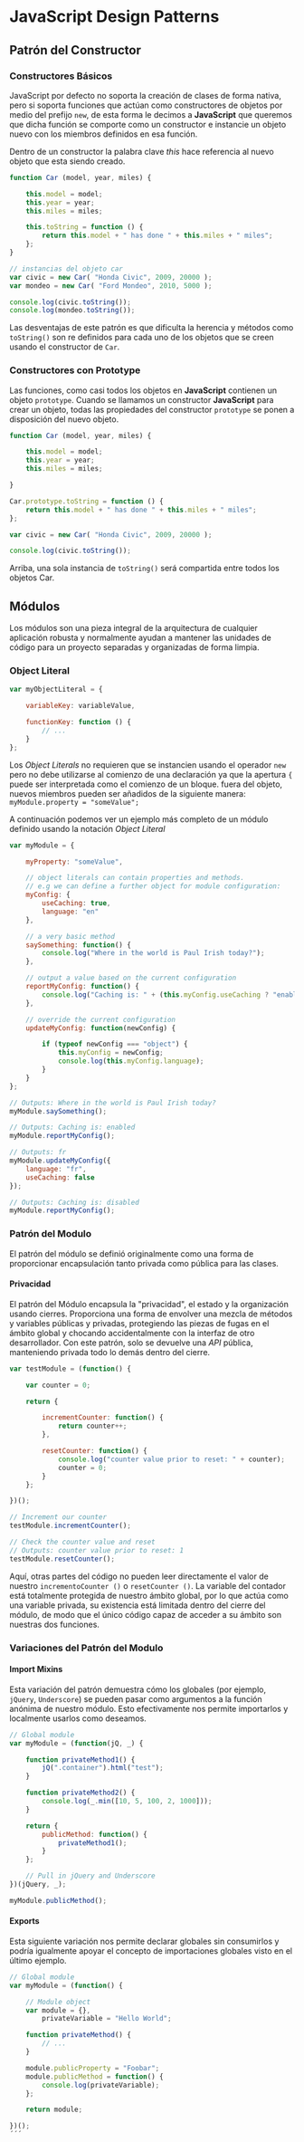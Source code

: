 # JavaScript Design Patterns

## Patrón del Constructor

### Constructores Básicos

JavaScript por defecto no soporta la creación de clases de forma nativa, pero
si soporta funciones que actúan como constructores de objetos por medio del
prefijo `new`, de esta forma le decimos a **JavaScript** que queremos que dicha
función se comporte como un constructor e instancie un objeto nuevo con los
miembros definidos en esa función.

Dentro de un constructor la palabra clave _this_ hace referencia al nuevo
objeto que esta siendo creado.

```js
function Car (model, year, miles) {

    this.model = model;
    this.year = year;
    this.miles = miles;

    this.toString = function () {
        return this.model + " has done " + this.miles + " miles";
    };
}

// instancias del objeto car
var civic = new Car( "Honda Civic", 2009, 20000 );
var mondeo = new Car( "Ford Mondeo", 2010, 5000 );

console.log(civic.toString());
console.log(mondeo.toString());
```

Las desventajas de este patrón es que dificulta la herencia y métodos como
`toString()` son re definidos para cada uno de los objetos que se creen usando
el constructor de `Car`.

### Constructores con Prototype

Las funciones, como casi todos los objetos en **JavaScript** contienen un objeto
`prototype`. Cuando se llamamos un constructor **JavaScript** para crear un
objeto, todas las propiedades del constructor `prototype` se ponen a disposición
del nuevo objeto.

```js
function Car (model, year, miles) {

    this.model = model;
    this.year = year;
    this.miles = miles;

}

Car.prototype.toString = function () {
    return this.model + " has done " + this.miles + " miles";
};

var civic = new Car( "Honda Civic", 2009, 20000 );

console.log(civic.toString());
```

Arriba, una sola instancia de `toString()` será compartida entre todos los
objetos Car.


## Módulos

Los módulos son una pieza integral de la arquitectura de cualquier aplicación
robusta y normalmente ayudan a mantener las unidades de código para un proyecto
separadas y organizadas de forma limpia.

### Object Literal

```js
var myObjectLiteral = {

    variableKey: variableValue,

    functionKey: function () {
        // ...
    }
};
```

Los _Object Literals_ no requieren que se instancien usando el operador `new`
pero no debe utilizarse al comienzo de una declaración ya que la apertura `{`
puede ser interpretada como el comienzo de un bloque. fuera del objeto, nuevos
miembros pueden ser añadidos de la siguiente manera:
`myModule.property = "someValue";`

A continuación podemos ver un ejemplo más completo de un módulo definido usando
la notación _Object Literal_

```js
var myModule = {

    myProperty: "someValue",

    // object literals can contain properties and methods.
    // e.g we can define a further object for module configuration:
    myConfig: {
        useCaching: true,
        language: "en"
    },

    // a very basic method
    saySomething: function() {
        console.log("Where in the world is Paul Irish today?");
    },

    // output a value based on the current configuration
    reportMyConfig: function() {
        console.log("Caching is: " + (this.myConfig.useCaching ? "enabled" : "disabled"));
    },

    // override the current configuration
    updateMyConfig: function(newConfig) {

        if (typeof newConfig === "object") {
            this.myConfig = newConfig;
            console.log(this.myConfig.language);
        }
    }
};

// Outputs: Where in the world is Paul Irish today?
myModule.saySomething();

// Outputs: Caching is: enabled
myModule.reportMyConfig();

// Outputs: fr
myModule.updateMyConfig({
    language: "fr",
    useCaching: false
});

// Outputs: Caching is: disabled
myModule.reportMyConfig();
```

### Patrón del Modulo

El patrón del módulo se definió originalmente como una forma de proporcionar
encapsulación tanto privada como pública para las clases.

#### Privacidad

El patrón del Módulo encapsula la "privacidad", el estado y la organización
usando cierres. Proporciona una forma de envolver una mezcla de métodos y
variables públicas y privadas, protegiendo las piezas de fugas en el ámbito
global y chocando accidentalmente con la interfaz de otro desarrollador. Con
este patrón, solo se devuelve una _API_ pública, manteniendo privada todo lo demás
dentro del cierre.

```js
var testModule = (function() {

    var counter = 0;

    return {

        incrementCounter: function() {
            return counter++;
        },

        resetCounter: function() {
            console.log("counter value prior to reset: " + counter);
            counter = 0;
        }
    };

})();

// Increment our counter
testModule.incrementCounter();

// Check the counter value and reset
// Outputs: counter value prior to reset: 1
testModule.resetCounter();
```
Aquí, otras partes del código no pueden leer directamente el valor de nuestro
`incrementoCounter ()` o `resetCounter ()`. La variable del contador está
totalmente protegida de nuestro ámbito global, por lo que actúa como una
variable privada, su existencia está limitada dentro del cierre del módulo, de
modo que el único código capaz de acceder a su ámbito son nuestras dos funciones.

### Variaciones del Patrón del Modulo

#### Import Mixins

Esta variación del patrón demuestra cómo los globales (por ejemplo, `jQuery`,
`Underscore`) se pueden pasar como argumentos a la función anónima de nuestro
módulo. Esto efectivamente nos permite importarlos y localmente usarlos como
deseamos.

```js
// Global module
var myModule = (function(jQ, _) {

    function privateMethod1() {
        jQ(".container").html("test");
    }

    function privateMethod2() {
        console.log(_.min([10, 5, 100, 2, 1000]));
    }

    return {
        publicMethod: function() {
            privateMethod1();
        }
    };

    // Pull in jQuery and Underscore
})(jQuery, _);

myModule.publicMethod();
```

#### Exports

Esta siguiente variación nos permite declarar globales sin consumirlos y
podría igualmente apoyar el concepto de importaciones globales visto en el
último ejemplo.

```js
// Global module
var myModule = (function() {

    // Module object
    var module = {},
        privateVariable = "Hello World";

    function privateMethod() {
        // ...
    }

    module.publicProperty = "Foobar";
    module.publicMethod = function() {
        console.log(privateVariable);
    };

    return module;

})();
´´´
